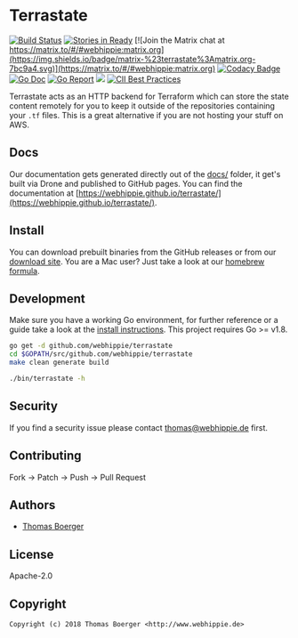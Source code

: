 # Terrastate

[![Build Status](http://github.dronehippie.de/api/badges/webhippie/terrastate/status.svg)](http://github.dronehippie.de/webhippie/terrastate)
[![Stories in Ready](https://badge.waffle.io/webhippie/terrastate.svg?label=ready&title=Ready)](http://waffle.io/webhippie/terrastate)
[![Join the Matrix chat at https://matrix.to/#/#webhippie:matrix.org](https://img.shields.io/badge/matrix-%23terrastate%3Amatrix.org-7bc9a4.svg)](https://matrix.to/#/#webhippie:matrix.org)
[![Codacy Badge](https://api.codacy.com/project/badge/Grade/d2bc4877341f4c7fbf9b4fa62b8d0484)](https://www.codacy.com/app/webhippie/terrastate?utm_source=github.com&amp;utm_medium=referral&amp;utm_content=webhippie/terrastate&amp;utm_campaign=Badge_Grade)
[![Go Doc](https://godoc.org/github.com/webhippie/terrastate?status.svg)](http://godoc.org/github.com/webhippie/terrastate)
[![Go Report](https://goreportcard.com/badge/github.com/webhippie/terrastate)](https://goreportcard.com/report/github.com/webhippie/terrastate)
[![](https://images.microbadger.com/badges/image/tboerger/terrastate.svg)](http://microbadger.com/images/tboerger/terrastate "Get your own image badge on microbadger.com")
[![CII Best Practices](https://bestpractices.coreinfrastructure.org/projects/1828/badge)](https://bestpractices.coreinfrastructure.org/projects/1828)

Terrastate acts as an HTTP backend for Terraform which can store the state content remotely for you to keep it outside of the repositories containing your `.tf` files. This is a great alternative if you are not hosting your stuff on AWS.


## Docs

Our documentation gets generated directly out of the [docs/](docs/) folder, it get's built via Drone and published to GitHub pages. You can find the documentation at [https://webhippie.github.io/terrastate/](https://webhippie.github.io/terrastate/).


## Install

You can download prebuilt binaries from the GitHub releases or from our [download site](http://dl.webhippie.de/misc/terrastate). You are a Mac user? Just take a look at our [homebrew formula](https://github.com/webhippie/homebrew-webhippie).


## Development

Make sure you have a working Go environment, for further reference or a guide take a look at the [install instructions](http://golang.org/doc/install.html). This project requires Go >= v1.8.

```bash
go get -d github.com/webhippie/terrastate
cd $GOPATH/src/github.com/webhippie/terrastate
make clean generate build

./bin/terrastate -h
```


## Security

If you find a security issue please contact thomas@webhippie.de first.


## Contributing

Fork -> Patch -> Push -> Pull Request


## Authors

* [Thomas Boerger](https://github.com/tboerger)


## License

Apache-2.0


## Copyright

```
Copyright (c) 2018 Thomas Boerger <http://www.webhippie.de>
```
